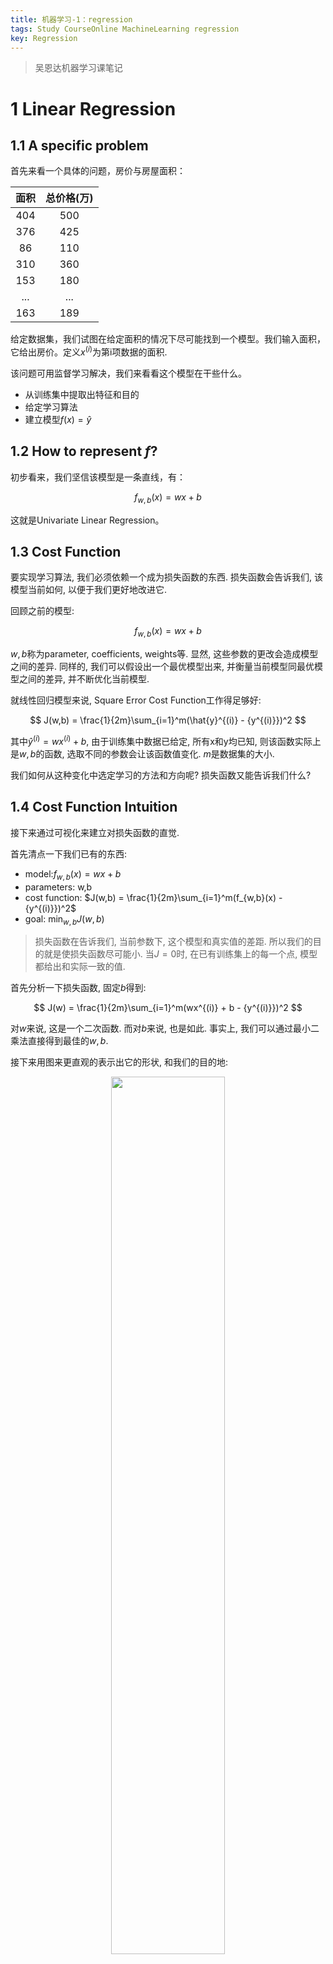 ```yaml
---
title: 机器学习-1：regression
tags: Study CourseOnline MachineLearning regression
key: Regression
---
```


> 吴恩达机器学习课笔记

<!--more-->

# 1 Linear Regression

## 1.1 A specific problem

首先来看一个具体的问题，房价与房屋面积：

|面积|总价格(万)|
|:--:|:--:|
|404|500|
|376|425|
|86|110|
|310|360|
|153|180|
|...|...|
|163|189|

给定数据集，我们试图在给定面积的情况下尽可能找到一个模型。我们输入面积，它给出房价。定义$x^{(i)}$为第i项数据的面积.

该问题可用监督学习解决，我们来看看这个模型在干些什么。

- 从训练集中提取出特征和目的
- 给定学习算法
- 建立模型$f(x)=\hat{y}$

## 1.2 How to represent $f$?

初步看来，我们坚信该模型是一条直线，有：

$$
    f_{w,b}(x)=wx+b
$$

这就是Univariate Linear Regression。

## 1.3 Cost Function

要实现学习算法, 我们必须依赖一个成为损失函数的东西. 损失函数会告诉我们, 该模型当前如何, 以便于我们更好地改进它.

回顾之前的模型:

$$
    f_{w,b}(x)=wx+b
$$

$w,b$称为parameter, coefficients, weights等. 显然, 这些参数的更改会造成模型之间的差异. 同样的, 我们可以假设出一个最优模型出来, 并衡量当前模型同最优模型之间的差异, 并不断优化当前模型.

就线性回归模型来说, Square Error Cost Function工作得足够好:

$$
    J(w,b) = \frac{1}{2m}\sum_{i=1}^m(\hat{y}^{(i)} - {y^{(i)}})^2
$$

其中$\hat{y}^{(i)} = wx^{(i)}+b$, 由于训练集中数据已给定, 所有x和y均已知, 则该函数实际上是$w,b$的函数, 选取不同的参数会让该函数值变化. $m$是数据集的大小.

我们如何从这种变化中选定学习的方法和方向呢? 损失函数又能告诉我们什么?

## 1.4 Cost Function Intuition

接下来通过可视化来建立对损失函数的直觉.

首先清点一下我们已有的东西:

- model:$f_{w,b}(x)=wx+b$
- parameters: w,b
- cost function: $J(w,b) = \frac{1}{2m}\sum_{i=1}^m(f_{w,b}(x) - {y^{(i)}})^2$
- goal: $\min_{w,b}J(w,b)$

> 损失函数在告诉我们, 当前参数下, 这个模型和真实值的差距. 所以我们的目的就是使损失函数尽可能小. 当$J=0$时, 在已有训练集上的每一个点, 模型都给出和实际一致的值.

首先分析一下损失函数, 固定$b$得到:

$$
    J(w) = \frac{1}{2m}\sum_{i=1}^m(wx^{(i)} + b - {y^{(i)}})^2
$$

对$w$来说, 这是一个二次函数. 而对$b$来说, 也是如此. 事实上, 我们可以通过最小二乘法直接得到最佳的$w,b$.

接下来用图来更直观的表示出它的形状, 和我们的目的地:

<div align="center">
	<img src="/assets/images/posts/Study/NetCourse/CostFunction-1.png" width="60%">
</div>

<!-- ![CostFunction](/assets/images/posts/Study/NetCourse/CostFunction-1.png!/scale/50) -->

我们会从碗壁上的点开始, 达到碗底, 也就是我们接下来要做的.


## 1.5 Gradient Descent

本节的目的是未来最小化代价函数.

其实际过程就是随机选定一点, 然后朝最陡的方向前进. 不断更新$w,b$:

- $w = w - \alpha \frac{\partial}{\partial w} J(w,b)$
- $b = b - \alpha \frac{\partial}{\partial b} J(w,b)$

> 注意同步更新, 即w和b的更新是同步的, b的更新不会使用w的新值.

其中$\alpha$是学习率, 可以理解为每次更新的步长.

其中后半部分的理解可以由简化的二次函数理解, 减号总会造成参数向最小函数值移动.

梯度下降算法终止于最小值点:

- 偏导数为0
- 每次更新后, 损失函数变化已经很小了

> 注意到函数可能有多个极小值点, 所以单一的凸函数是绝佳选择

## 1.6 Learning Rate

如果$\alpha$太小, 则需要过多步骤才能抵达最小值点; 如果$\alpha$太大, 则可能造成损失函数变大, 大家可以通过二次函数理解, 图以后可能补上.

> 在算法运行的初始阶段, 可以将学习率设小, 只要观测到每次更新后, 损失函数逐渐变小则可暂时认为代码中无bug.

最后我们来补上偏导数如何计算:

已知: 
$$
J(w,b) = \frac{1}{2m}\sum_{i=1}^m(f_{w,b}(x^{(i)}) - {y^{(i)}})^2
$$

有:
$$
\frac{\partial}{\partial w} J(w,b) = \frac{1}{m}\sum_{i=1}^m(f_{w,b}(x^{(i)}) - {y^{(i)}})x^{(i)} \\
\frac{\partial}{\partial b} J(w,b) = \frac{1}{m}\sum_{i=1}^m(f_{w,b}(x^{(i)}) - {y^{(i)}})
$$


# 2 LR with Multiple Variables

对于数据集中更多的特征, 单一的$x$很难满足我们的需求. 比如房屋离市中心的距离, 层数等也会影响房价. 我们使用$x_j$代表数据项的第j项特征. $\vec{x}^{(i)}$代表第i项数据的特征集合, $\vec{x}^{(i)}_j$代表第i项数据的第j项特征.

定义点积和向量后, 可以更新模型如下:

$$
    f_{\vec{w},b}(\vec{x}) = \vec{w}\cdot\vec{x}+b    
$$

基于该模型的学习算法称为多元线性回归;

## 2.1 Vectorization

对于向量(或矩阵), 各种框架会利用矢量运算部件进行优化, 从而达到比循环更优的效率.

## 2.2 Gradient Descent

过程基本一致, 对$\vec{w}$略有更新:

$$
    w_j = w_j - \alpha \frac{\partial}{\partial w_j} J(\vec{w},b) \\
    \frac{\partial}{\partial w_j} J(\vec{w},b) = \frac{1}{m}\sum_{i=1}^m(f_{\vec{w},b}(\vec{x}^{(i)}) - {y^{(i)}})x_j^{(i)}
$$

## 2.3 Feature Scaling

仍然采用房价, 房屋面积可能在100这个量级, 但是离市中心距离则跨度非常之大, 对这两个变量的参数$w$, 前者可能会比较大, 而后者比较小. 那么采用相同的学习率下, 后者迅速达到稳定, 而前者则可能需要更多步骤才能达到稳定.

所以通过缩放特征到相对平衡的情况会比较好. 下面说几种实际的方法:

- 最大值, 直接除以最大的绝对值放缩在[-1,1]
- 平均值, 减去平均值后除以极差
- Z-core, 减去平均值后除以标准差

说不上哪个更好, 只能说别让特征之间差距太大.

# 3 Classification

对于分类问题, 线性回归绝对不是一个好算法. 这将引出逻辑回归算法, 如今在分类问题中广泛运用.

## 3.1 Logistic Regression

线性回归在有较大偏离值的数据集中容易偏离, 从而对于聚集于中心的例子会给出错误判断.

我们需要某种方式"平滑"线性回归后的式子. 通常来说, Sigmoid函数不错:

$$
    g(z) = \frac{1}{1+e^{-z}}
$$

<div align="center">
	<img src="/assets/images/posts/Study/NetCourse/SigmoidFunction-1.png" width="60%">
</div>

我们令$z = \vec{w}\cdot\vec{x}+b$替换得到:

$$
    f_{\vec{w},b}(\vec{x}) = g(\vec{w}\cdot\vec{x}+b) = \frac{1}{1+e^{-(\vec{w}\cdot\vec{x}+b)}}
$$

它最终会输出一个(0,1)之间的值, 可以理解为概率, 更"概率"的表达如下:

$$
    f_{\vec{w},b}(\vec{x}) = P(y=1\mid \vec{x}; \vec{w},b)
$$

即在给定输入$\vec{x}$, 参数$\vec{w},b$的条件下, $y=1$的概率.

## 3.2 Decision Boundary

对于最终给定的概率, 我们该如何给出模型的答案呢?

就是设定一个界限, 当取值大于0.5时, 我们认为$\hat{y} = 1$

## 3.3 Cost Function

首先看已知的损失函数:

$$
    J(\vec{w},b) = \frac{1}{m}\sum_{i=1}^m\frac{1}{2}(f_{\vec{w},b}(\vec{x}^{(i)}) - {y^{(i)}})^2
$$

一般地, 定义损失loss为预测值和实际值之间的差距 $L(f_{\vec{w},b}(x^{(i)}),{y^{(i)}})$. 从而得到一般的损失函数定义:


$$
    J(\vec{w},b) = \frac{1}{m}\sum_{i=1}^mL(f_{\vec{w},b}(\vec{x}^{(i)}),{y^{(i)}})
$$

在线性回归中, 它为:

$$
    L(f_{\vec{w},b}(\vec{x}^{(i)}),{y^{(i)}}) = \frac{1}{2}(f_{\vec{w},b}(\vec{x}^{(i)}) - {y^{(i)}})^2
$$

在逻辑回归中, 由于采取Square Error Cost Function后, 得到的损失函数不满足凸性, 所以我们得选择另一个足够好的.

考虑到01处使得正确值的损失函数尽可能小, 于是有:

$$
    L(f_{\vec{w},b}(\vec{x}^{(i)}),{y^{(i)}}) = -y^{(i)}\log(f_{\vec{w},b}(\vec{x}^{(i)})) - (1 - {y^{(i)}})\log(1-f_{\vec{w},b}(\vec{x}^{(i)}))
$$

> 如果y=0, 则后项起作用; 如果y=1, 则前项起作用.

求偏导后发现和线性回归的式子在形式上一致.

## 3.4 Overfitting

事实上, 给定数据集, 总可以使用拉格朗日插值法得到一个完美符合的函数模型. 但是这样的结果是该模型对于训练集之外的数据表现十分差.

我们的学习算法很可能会为了更小的损失函数而滑向这个完美的函数模型, 这就称为过拟合.

如何解决它呢?

- 收集更多数据
- 选择更多的特征, 或者减少特征
- 正则化

我们详细讨论最后一种

## 3.5 Regularization

修改成本函数, 抑制影响较大的feature参数, 比如加上$1000w_i^2$.

从而有正则项:

$$
    \frac{\lambda}{2m}\sum_{j=1}^nw_j^2
$$

加在损失函数上后, 重新求导后即可.